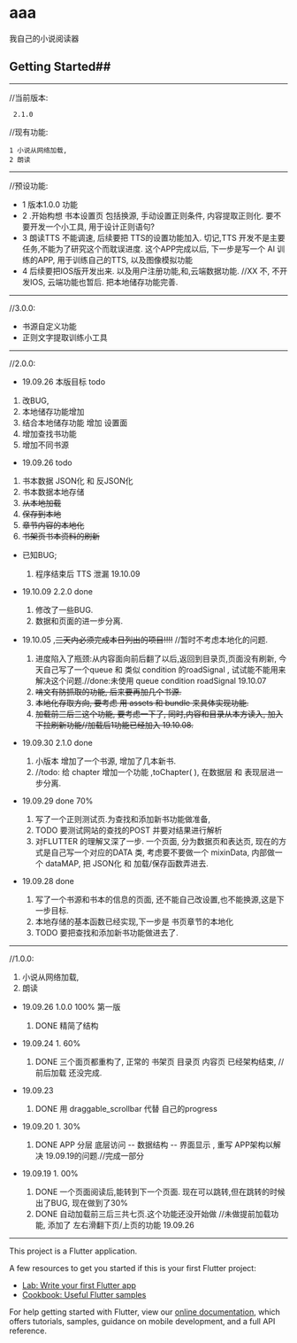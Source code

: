 # aaa

我自己的小说阅读器


## Getting Started##

---

//当前版本:

     2.1.0

//现有功能:

    1 小说从网络加载,
    2 朗读
---
//预设功能: 

 + 1  版本1.0.0 功能 
 + 2  .开始构想 书本设置页  包括换源, 手动设置正则条件, 内容提取正则化. 要不要开发一个小工具, 用于设计正则语句?
 + 3  朗读TTS 不能调速, 后续要把 TTS的设置功能加入. 切记,TTS 开发不是主要任务,不能为了研究这个而耽误进度. 这个APP完成以后, 下一步是写一个 AI 训练的APP, 用于训练自己的TTS, 以及图像模拟功能
 + 4  后续要把IOS版开发出来. 以及用户注册功能,和,云端数据功能. //XX 不, 不开发IOS, 云端功能也暂后. 把本地储存功能完善.
---


//3.0.0:
+ 书源自定义功能
+ 正则文字提取训练小工具


---

//2.0.0:

+ 19.09.26 本版目标 todo
 1. 改BUG,
 2. 本地储存功能增加
 3. 结合本地储存功能 增加 设置面
 4. 增加查找书功能
 5. 增加不同书源




+ 19.09.26 todo
 1. 书本数据 JSON化 和 反JSON化  
 2. 书本数据本地存储 
 3. ~~从本地加载~~
 4. ~~保存到本地~~
 5. ~~章节内容的本地化~~
 6. ~~书架页书本资料的刷新~~ 


+ 已知BUG; 
    1. 程序结束后 TTS 泄漏 19.10.09

+ 19.10.09 2.2.0 done
    1. 修改了一些BUG.
    2. 数据和页面的进一步分离.

+ 19.10.05 ,~~三天内必须完成本日列出的项目!!!!~~ //暂时不考虑本地化的问题.
    1. 进度陷入了瓶颈:从内容面向前后翻了以后,返回到目录页,页面没有刷新, 今天自己写了一个queue 和 类似 condition 的roadSignal , 试试能不能用来解决这个问题.//done:未使用 queue condition roadSignal 19.10.07
    2. ~~啃文有防抓取的功能, 后来要再加几个书源.~~
    3. ~~本地化存取方向, 要考虑 用 assets 和 bundle 来具体实现功能.~~
    4. ~~加载前三后三这个功能, 要考虑一下了, 同时,内容和目录从本方读入, 加入下拉刷新功能//加载后1功能已经加入 19.10.08.~~

+ 19.09.30 2.1.0 done 
    1. 小版本 增加了一个书源, 增加了几本新书.
    2. //todo: 给 chapter 增加一个功能 ,toChapter( ), 在数据层 和 表现层进一步分离.


+ 19.09.29 done 70%
    1. 写了一个正则测试页.为查找和添加新书功能做准备,
    2. TODO 要测试网站的查找的POST 并要对结果进行解析
    3. 对FLUTTER 的理解又深了一步. 一个页面, 分为数据页和表达页, 现在的方式是自己写一个对应的DATA 类, 考虑要不要做一个 mixinData, 内部做一个 dataMAP, 把 JSON化 和 加载/保存函数弄进去.
    

+ 19.09.28 done
    1. 写了一个书源和书本的信息的页面, 还不能自己改设置,也不能换源,这是下一步目标.
    2. 本地存储的基本函数已经实现,下一步是 书页章节的本地化
    3. TODO 要把查找和添加新书功能做进去了.

---
//1.0.0:
1. 小说从网络加载,
2. 朗读

+ 19.09.26 1.0.0 100% 第一版 
    1. DONE 精简了结构


+ 19.09.24 1.  60%
    1. DONE 三个面页都重构了,  正常的 书架页 目录页 内容页 已经架构结束, //前后加载 还没完成.

+ 19.09.23
    1. DONE 用 draggable_scrollbar 代替 自己的progress

+ 19.09.20 1.  30%
    1. DONE APP 分层       底层访问 -- 数据结构 --  界面显示    , 重写 APP架构以解决 19.09.19的问题.//完成一部分


+ 19.09.19 1.  00%
    1. DONE 一个页面阅读后,能转到下一个页面. 现在可以跳转,但在跳转的时候出了BUG,  现在做到了30% 
    2. DONE 自动加载前三后三共七页.这个功能还没开始做 //未做提前加载功能, 添加了 左右滑翻下页/上页的功能 19.09.26
---



This project is a Flutter application.

A few resources to get you started if this is your first Flutter project:

- [Lab: Write your first Flutter app](https://flutter.io/docs/get-started/codelab)
- [Cookbook: Useful Flutter samples](https://flutter.io/docs/cookbook)


For help getting started with Flutter, view our 
[online documentation](https://flutter.io/docs), which offers tutorials, 
samples, guidance on mobile development, and a full API reference.
